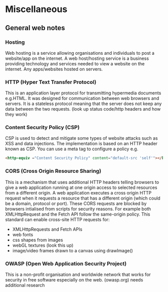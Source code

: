 # Miscellaneous

## General web notes

### Hosting

Web hosting is a service allowing organisations and individuals to post a website/app on the internet. A web host/hosting service is a business providing technology and services needed to view a website on the internet. Any apps/websites hosted on servers.

### HTTP (Hyper Text Transfer Protocol)

This is an application layer protocol for transmitting hypermedia documents e.g.HTML. It was designed for communication between web browsers and servers. It is a stateless protocol meaning that the server does not keep any data between the two requests. (look up status code/http headers and how they work)

### Content Security Policy (CSP)

CSP is used to detect and mitigate some types of website attacks such as XSS and data injections. The implementation is based on an HTTP header known as CSP. You can use a meta tag to configure a policy e.g.

```html
<http-equiv ="Content Security Policy" content="default-src 'self'"></http-equiv>
```

### CORS (Cross Origin Resource Sharing)

This is a mechanism that uses additional HTTP headers telling browsers to give a web application running at one origin access to selected resources from a different origin.
A web application executes a cross origin HTTP request when it requests a resource that has a different origin (which could be a domain, protocol or port). These CORS requests are blocked by browsers intialised from scripts for security reasons.
For example both XMLHttpRequest and the Fetch API follow the same-origin policy. This standard can enable cross-site HTTP requests for:

- XMLHttpRequests and Fetch APIs
- web fonts
- css shapes from images
- webGL textures (look this up)
- image/video frames drawn to a canvas using drawImage()

### OWASP (Open Web Application Security Project)

This is a non-profit organisation and worldwide network that works for security in free software especially on the web. (owasp.org) needs additional research
